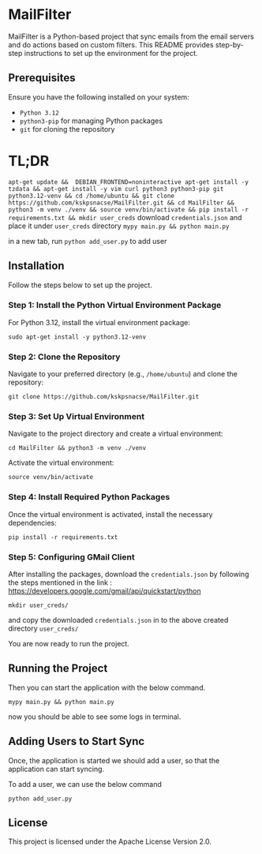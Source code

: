 # MailFilter

MailFilter is a Python-based project that sync emails from the email servers and do actions based on custom filters. 
This README provides step-by-step instructions to set up the environment for the project.

## Prerequisites

Ensure you have the following installed on your system:

- `Python 3.12`
- `python3-pip` for managing Python packages
- `git` for cloning the repository

# TL;DR
`
apt-get update && 
DEBIAN_FRONTEND=noninteractive apt-get install -y tzdata &&
apt-get install -y vim curl python3 python3-pip git python3.12-venv &&
cd /home/ubuntu &&
git clone https://github.com/kskpsnacse/MailFilter.git &&
cd MailFilter &&
python3 -m venv ./venv &&
source venv/bin/activate &&
pip install -r requirements.txt &&
mkdir user_creds
`
download `credentials.json` and place it under `user_creds` directory
`mypy main.py && python main.py`

in a new tab, run `python add_user.py` to add user

## Installation

Follow the steps below to set up the project.

### Step 1: Install the Python Virtual Environment Package

For Python 3.12, install the virtual environment package:

`sudo apt-get install -y python3.12-venv`

### Step 2: Clone the Repository

Navigate to your preferred directory (e.g., `/home/ubuntu`) and clone the repository:

`git clone https://github.com/kskpsnacse/MailFilter.git`

### Step 3: Set Up Virtual Environment

Navigate to the project directory and create a virtual environment:

`cd MailFilter && python3 -m venv ./venv`

Activate the virtual environment:

`source venv/bin/activate`

### Step 4: Install Required Python Packages

Once the virtual environment is activated, install the necessary dependencies:

`pip install -r requirements.txt`

### Step 5: Configuring GMail Client

After installing the packages, download the `credentials.json` by following the steps mentioned in the link :
https://developers.google.com/gmail/api/quickstart/python

`mkdir user_creds/`

and copy the downloaded `credentials.json` in to the above created directory `user_creds/`

You are now ready to run the project.

## Running the Project

Then you can start the application with the below command.

`mypy main.py && python main.py`

now you should be able to see some logs in terminal.

## Adding Users to Start Sync

Once, the application is started we should add a user, so that the application can start syncing.

To add a user, we can use the below command

`python add_user.py`

## License

This project is licensed under the Apache License Version 2.0.
